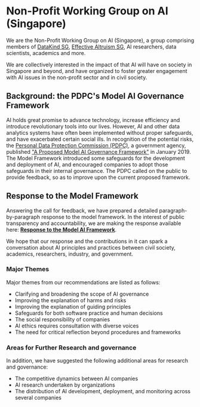 # Non-Profit Working Group on AI (Singapore)

We are the Non-Profit Working Group on AI (Singapore), a group comprising members of [DataKind SG](https://www.datakind.org/chapters/datakind-sg), [Effective Altruism SG](http://effectivealtruism.sg), AI researchers, data scientists, academics and more.

We are collectively interested in the impact of that AI will have on society in Singapore and beyond, and have organized to foster greater engagement with AI issues in the non-profit sector and in civil society.

## Background: the PDPC's Model AI Governance Framework

AI holds great promise to advance technology, increase efficiency and introduce revolutionary tools into our lives. However, AI and other data analytics systems have often been implemented without proper safeguards, and have exacerbated certain social ills. In recognition of the potential risks, the [Personal Data Protection Commission (PDPC)](https://www.pdpc.gov.sg), a government agency, published ["A Proposed Model AI Governance Framework"](https://www.pdpc.gov.sg/-/media/Files/PDPC/PDF-Files/Resource-for-Organisation/AI/A-Proposed-Model-AI-Governance-Framework-January-2019.pdf) in January 2019. The Model Framework introduced some safeguards for the development and deployment of AI, and encouraged companies to adopt those safeguards in their internal governance. The PDPC called on the public to provide feedback, so as to improve upon the current proposed framework.

## Response to the Model Framework

Answering the call for feedback, we have prepared a detailed paragraph-by-paragraph response to the model framework. In the interest of public transparency and accountability, we are making the response available here: [**Response to the Model AI Framework**](npwg_response_to_model_ai_framework.pdf).

We hope that our response and the contributions in it can spark a conversation about AI principles and practices between civil society, academics, researchers, industry, and government.

### Major Themes

Major themes from our recommendations are listed as follows:

- Clarifying and broadening the scope of AI governance
- Improving the explanation of harms and risks
- Improving the explanation of guiding principles
- Safeguards for both software practice and human decisions
- The social responsibility of companies
- AI ethics requires consultation with diverse voices
- The need for critical reflection beyond procedures and frameworks

### Areas for Further Research and governance

In addition, we have suggested the following additional areas for research and governance:

- The competitive dynamics between AI companies
- AI research undertaken by organizations
- The distribution of AI development, deployment, and monitoring across several companies
